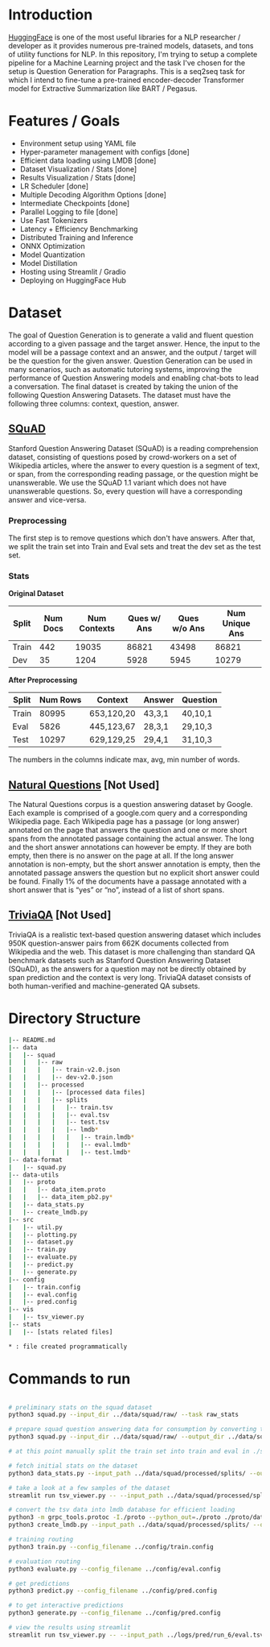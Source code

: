 # Introduction

[HuggingFace](https://huggingface.co/) is one of the most useful libraries for a NLP researcher / developer as it provides numerous pre-trained models, datasets, and tons of utility functions for NLP. In this repository, I'm trying to setup a complete pipeline for a Machine Learning project and the task I've chosen for the setup is Question Generation for Paragraphs. This is a seq2seq task for which I intend to fine-tune a pre-trained encoder-decoder Transformer model for Extractive Summarization like BART / Pegasus.

# Features / Goals

* Environment setup using YAML file
* Hyper-parameter management with configs [done]
* Efficient data loading using LMDB [done]
* Dataset Visualization / Stats [done]
* Results Visualization / Stats [done]
* LR Scheduler [done]
* Multiple Decoding Algorithm Options [done]
* Intermediate Checkpoints [done]
* Parallel Logging to file [done]
* Use Fast Tokenizers
* Latency + Efficiency Benchmarking
* Distributed Training and Inference
* ONNX Optimization
* Model Quantization
* Model Distillation
* Hosting using Streamlit / Gradio
* Deploying on HuggingFace Hub

# Dataset

The goal of Question Generation is to generate a valid and fluent question according to a given passage and the target answer. Hence, the input to the model will be a passage context and an answer, and the output / target will be the question for the given answer. Question Generation can be used in many scenarios, such as automatic tutoring systems, improving the performance of Question Answering models and enabling chat-bots to lead a conversation. The final dataset is created by taking the union of the following Question Answering Datasets. The dataset must have the following three columns: context, question, answer.

## [SQuAD](https://rajpurkar.github.io/SQuAD-explorer/)

Stanford Question Answering Dataset (SQuAD) is a reading comprehension dataset, consisting of questions posed by crowd-workers on a set of Wikipedia articles, where the answer to every question is a segment of text, or span, from the corresponding reading passage, or the question might be unanswerable. We use the SQuAD 1.1 variant which does not have unanswerable questions. So, every question will have a corresponding answer and vice-versa.

### Preprocessing

The first step is to remove questions which don't have answers. After that, we split the train set into Train and Eval sets and treat the dev set as the test set.

### Stats

**Original Dataset**

| Split | Num Docs | Num Contexts | Ques w/ Ans | Ques w/o Ans | Num Unique Ans |
| ----- | -------- | ------------ | ----------- | ------------ | -------------- |
| Train | 442      | 19035        | 86821       | 43498        | 86821          |
| Dev   | 35       | 1204         | 5928        | 5945         | 10279          |

**After Preprocessing**

| Split | Num Rows |   Context  | Answer | Question |
| ----- | -------- | ---------- | ------ | -------- |
| Train | 80995    | 653,120,20 | 43,3,1 | 40,10,1  | 
| Eval  | 5826     | 445,123,67 | 28,3,1 | 29,10,3  |
| Test  | 10297    | 629,129,25 | 29,4,1 | 31,10,3  |
The numbers in the columns indicate max, avg, min number of words.

## [Natural Questions](https://ai.google.com/research/NaturalQuestions) [Not Used]

The Natural Questions corpus is a question answering dataset by Google. Each example is comprised of a google.com query and a corresponding Wikipedia page. Each Wikipedia page has a passage (or long answer) annotated on the page that answers the question and one or more short spans from the annotated passage containing the actual answer. The long and the short answer annotations can however be empty. If they are both empty, then there is no answer on the page at all. If the long answer annotation is non-empty, but the short answer annotation is empty, then the annotated passage answers the question but no explicit short answer could be found. Finally 1% of the documents have a passage annotated with a short answer that is “yes” or “no”, instead of a list of short spans.

## [TriviaQA](http://nlp.cs.washington.edu/triviaqa/) [Not Used]

TriviaQA is a realistic text-based question answering dataset which includes 950K question-answer pairs from 662K documents collected from Wikipedia and the web. This dataset is more challenging than standard QA benchmark datasets such as Stanford Question Answering Dataset (SQuAD), as the answers for a question may not be directly obtained by span prediction and the context is very long. TriviaQA dataset consists of both human-verified and machine-generated QA subsets.

# Directory Structure

```bash
|-- README.md
|-- data
|	|-- squad
|	|	|-- raw
|	|	|	|-- train-v2.0.json
|	|	|	|-- dev-v2.0.json
|	|	|-- processed
|	|	|	|-- [processed data files]
|	|	|	|-- splits
|	|	|	|	|-- train.tsv
|	|	|	|	|-- eval.tsv
|	|	|	|	|-- test.tsv
|	|	|	|	|-- lmdb*
|	|	|	|	|	|-- train.lmdb*
|	|	|	|	|	|-- eval.lmdb*
|	|	|	|	|	|-- test.lmdb*
|-- data-format
|	|-- squad.py
|-- data-utils
|	|-- proto
|	|	|-- data_item.proto
|	|	|-- data_item_pb2.py*
|	|-- data_stats.py
|	|-- create_lmdb.py
|-- src
|	|-- util.py
|	|-- plotting.py
|	|-- dataset.py
|	|-- train.py
|	|-- evaluate.py
|	|-- predict.py
|	|-- generate.py
|-- config
|	|-- train.config
|	|-- eval.config
|	|-- pred.config
|-- vis
|	|-- tsv_viewer.py
|-- stats
|	|-- [stats related files]

* : file created programmatically
```

# Commands to run

```bash

# preliminary stats on the squad dataset
python3 squad.py --input_dir ../data/squad/raw/ --task raw_stats

# prepare squad question answering data for consumption by converting to tsv
python3 squad.py --input_dir ../data/squad/raw/ --output_dir ../data/squad/processed/ --task json2tsv

# at this point manually split the train set into train and eval in ./splits

# fetch initial stats on the dataset
python3 data_stats.py --input_path ../data/squad/processed/splits/ --output_path ../stats/squad/

# take a look at a few samples of the dataset
streamlit run tsv_viewer.py -- --input_path ../data/squad/processed/splits/eval.tsv

# convert the tsv data into lmdb database for efficient loading
python3 -m grpc_tools.protoc -I./proto --python_out=./proto ./proto/data_item.proto
python3 create_lmdb.py --input_path ../data/squad/processed/splits/ --output_path ../data/squad/processed/splits/lmdb/

# training routing
python3 train.py --config_filename ../config/train.config

# evaluation routing
python3 evaluate.py --config_filename ../config/eval.config

# get predictions
python3 predict.py --config_filename ../config/pred.config

# to get interactive predictions
python3 generate.py --config_filename ../config/pred.config

# view the results using streamlit
streamlit run tsv_viewer.py -- --input_path ../logs/pred/run_6/eval.tsv

```
